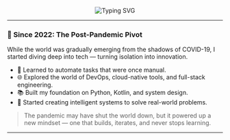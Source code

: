 

<!-- Header Typing SVG -->
<p align="center">
  <img src="https://readme-typing-svg.herokuapp.com?font=Fira+Code&size=28&duration=3000&pause=1000&color=FCE38A&center=true&vCenter=true&multiline=true&width=800&height=100&lines=Hiiiii,+I'm+Pawan+Garia;Crafting+Code+%26+Ideas+Since+2022" alt="Typing SVG" />
</p>

---

### 🦠 Since 2022: The Post-Pandemic Pivot

While the world was gradually emerging from the shadows of COVID-19, I started diving deep into tech — turning isolation into innovation.

- 🚀 Learned to automate tasks that were once manual.
- 🌐 Explored the world of DevOps, cloud-native tools, and full-stack engineering.
- 📚 Built my foundation on Python, Kotlin, and system design.
- 🤖 Started creating intelligent systems to solve real-world problems.

> The pandemic may have shut the world down, but it powered up a new mindset — one that builds, iterates, and never stops learning.

---





